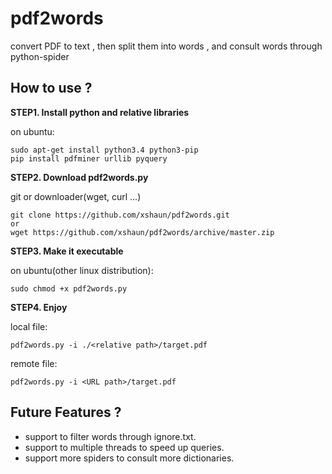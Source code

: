 # pdf2words
convert PDF to text , then split them into words , and consult words through python-spider

## How to use ?
**STEP1. Install python and relative libraries**

on ubuntu:

    sudo apt-get install python3.4 python3-pip
    pip install pdfminer urllib pyquery

**STEP2. Download pdf2words.py**

git or downloader(wget, curl ...)

    git clone https://github.com/xshaun/pdf2words.git
    or
    wget https://github.com/xshaun/pdf2words/archive/master.zip

**STEP3. Make it executable**

on ubuntu(other linux distribution):

    sudo chmod +x pdf2words.py

**STEP4. Enjoy**

local file:

    pdf2words.py -i ./<relative path>/target.pdf

remote file:

    pdf2words.py -i <URL path>/target.pdf

## Future Features ?
- support to filter words through ignore.txt.
- support to multiple threads to speed up queries.
- support more spiders to consult more dictionaries.
